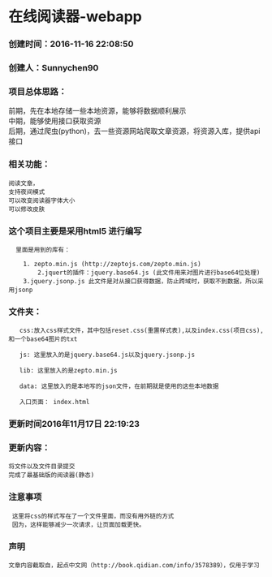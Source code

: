 # 在线阅读器-webapp

### 创建时间：2016-11-16 22:08:50
### 创建人：Sunnychen90

### 项目总体思路：  
   前期，先在本地存储一些本地资源，能够将数据顺利展示  
   中期，能够使用接口获取资源   
   后期，通过爬虫(python)，去一些资源网站爬取文章资源，将资源入库，提供api接口

### 相关功能：

    阅读文章，
    支持夜间模式
    可以改变阅读器字体大小
    可以修改皮肤

###  这个项目主要是采用html5 进行编写

      里面是用到的库有：

        1. zepto.min.js (http://zeptojs.com/zepto.min.js)
  			2.jquert的插件：jquery.base64.js (此文件用来对图片进行base64位处理)
        3.jquery.jsonp.js 此文件是对从接口获得数据，防止跨域时，获取不到数据，所以采用jsonp		

###  文件夹：
       css:放入css样式文件，其中包括reset.css(重置样式表),以及index.css(项目css),和一个base64图片的txt

       js: 这里放入的是jquery.base64.js以及jquery.jsonp.js

       lib: 这里放入的是zepto.min.js

       data: 这里放入的是本地写的json文件，在前期就是使用的这些本地数据

       入口页面： index.html





### 更新时间2016年11月17日 22:19:23

### 更新内容：

    将文件以及文件目录提交
    完成了最基础版的阅读器(静态)

### 注意事项

     这里将css的样式写在了一个文件里面，而没有用外链的方式
     因为，这样能够减少一次请求，让页面加载更快。    

### 声明

    文章内容截取自，起点中文网（http://book.qidian.com/info/3578389），仅用于学习

